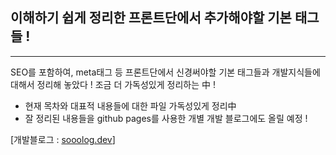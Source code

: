 ## 이해하기 쉽게 정리한 프론트단에서 추가해야할 기본 태그들 !
* * *
SEO를 포함하여, meta태그 등 프론트단에서 신경써야할 기본 태그들과 개발지식들에 대해서
정리해 놓았다 ! 조금 더 가독성있게 정리하는 中 ! 
     
* 현재 목차와 대표적 내용들에 대한 파일 가독성있게 정리中
* 잘 정리된 내용들을 github pages를 사용한 개별 개발 블로그에도 올릴 예정 !  
   
[개발블로그 : [sooolog.dev](https://sooolog.dev)]   